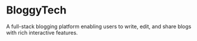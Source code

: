 # BloggyTech
A full-stack blogging platform enabling users to write, edit, and share blogs with rich interactive features.
